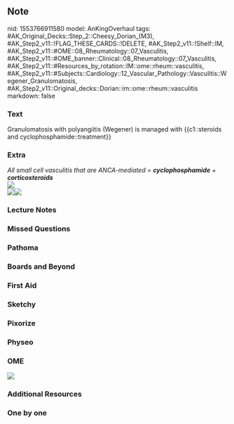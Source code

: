 ## Note
nid: 1553766911580
model: AnKingOverhaul
tags: #AK_Original_Decks::Step_2::Cheesy_Dorian_(M3), #AK_Step2_v11::!FLAG_THESE_CARDS::!DELETE, #AK_Step2_v11::!Shelf::IM, #AK_Step2_v11::#OME::08_Rheumatology::07_Vasculitis, #AK_Step2_v11::#OME_banner::Clinical::08_Rheumatology::07_Vasculitis, #AK_Step2_v11::#Resources_by_rotation::IM::ome::rheum::vasculitis, #AK_Step2_v11::#Subjects::Cardiology::12_Vascular_Pathology::Vasculitis::Wegener_Granulomatosis, #AK_Step2_v11::Original_decks::Dorian::im::ome::rheum::vasculitis
markdown: false

### Text
Granulomatosis with polyangiitis (Wegener) is managed with {{c1::steroids and cyclophosphamide::treatment}}

### Extra
<div>
  <i>All small cell vasculitis that are ANCA-mediated =
  <b>cyclophosphamide</b> + <b>corticosteroids</b></i>
</div>
<div>
  <b><i><img src="paste-3319666122424323.jpg"></i></b>
</div>
<div style="font-weight: bold;">
  <b><img src="gwp.png"><img src="paste-3069853644619779.jpg"></b>
</div>

### Lecture Notes


### Missed Questions


### Pathoma


### Boards and Beyond


### First Aid


### Sketchy


### Pixorize


### Physeo


### OME
<div class="ome-widget">
  <a href=
  "https://onlinemeded.org/spa/rheumatology/vasculitis/acquire?ref=anki">
  <img src="_OME_AnkiFlashcards_Lesson_3.png"></a>
</div>

### Additional Resources


### One by one

